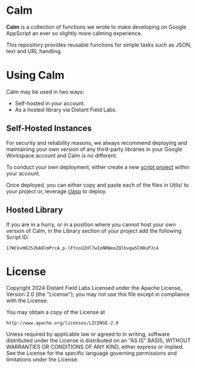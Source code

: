 

# Calm

**Calm** is a collection of functions we wrote to make developing on Google AppScript an ever so slightly more calming experience. 

This repository provides reusable functions for simple tasks such as JSON, text and URL handling. 


# Using Calm 

Calm may be used in two ways: 

* Self-hosted in your account.
* As a hosted library via Distant Field Labs. 

## Self-Hosted Instances 

For security and reliability reasons, we always recommend  deploying and maintaining your own version of any third-party libraries in your Google Workspace account and Calm is no different. 

To conduct your own deployment, either create a new [script project](https://developers.google.com/apps-script/guides/projects) within your account. 

Once deployed, you can either copy and paste each of the files in Utils/ to your project or, leverage [clasp](https://developers.google.com/apps-script/guides/clasp) to deploy. 

## Hosted Library

If you are in a hurry, or in a position where you cannot host your own version of Calm, in the Library section of your project add the following Script ID: 

`17WCkvH825JbA9lmPrcA_p-lFtosU2Hl7wIoNRWeoZQlbvgwSCH8uPJc4`


# License 
Copyright 2024 Distant Field Labs
Licensed under the Apache License, Version 2.0 (the "License"); you may not use this file except in compliance with the License.

You may obtain a copy of the License at

    http://www.apache.org/licenses/LICENSE-2.0

Unless required by applicable law or agreed to in writing, software distributed under the License is distributed on an "AS IS" BASIS, WITHOUT WARRANTIES OR CONDITIONS OF ANY KIND, either express or implied. See the License for the specific language governing permissions and limitations under the License.

